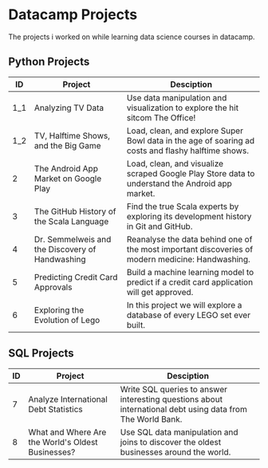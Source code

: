 # Datacamp Projects
The projects i worked on while learning data science courses in datacamp.

## Python Projects
| ID  | Project | Desciption|  
| --------------- | --------------- | --------------- |
| 1_1 | Analyzing TV Data | Use data manipulation and visualization to explore the hit sitcom The Office! | 
| 1_2 | TV, Halftime Shows, and the Big Game |  Load, clean, and explore Super Bowl data in the age of soaring ad costs and flashy halftime shows. | 
| 2 | The Android App Market on Google Play  | Load, clean, and visualize scraped Google Play Store data to understand the Android app market. | 
| 3 | The GitHub History of the Scala Language  |  Find the true Scala experts by exploring its development history in Git and GitHub. |
| 4 | Dr. Semmelweis and the Discovery of Handwashing | Reanalyse the data behind one of the most important discoveries of modern medicine: Handwashing.  |
| 5 | Predicting Credit Card Approvals | Build a machine learning model to predict if a credit card application will get approved. |
| 6 | Exploring the Evolution of Lego | In this project we will explore a database of every LEGO set ever built.  |

## SQL Projects
| ID  | Project | Desciption|  
| --------------- | --------------- | --------------- |
| 7 | Analyze International Debt Statistics | Write SQL queries to answer interesting questions about international debt using data from The World Bank.  |
| 8 | What and Where Are the World's Oldest Businesses? | Use SQL data manipulation and joins to discover the oldest businesses around the world.  |
